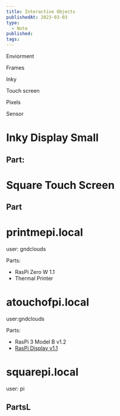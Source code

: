 ```yaml
---
title: Interactive Objects
publishedAt: 2023-03-03
type:
  - Note
published: 
tags:
---
```





Enviorment




Frames





Inky



Touch screen


Pixels


Sensor

# **Inky Display Small**

Part:
-

# **Square Touch Screen**

Part
-



# **printmepi.local**
user: gndclouds

Parts:
- RasPi Zero W 1.1
- Thermal Printer



# **atouchofpi.local**
user:gndclouds

Parts:
- RasPi 3 Model B v1.2
- [RasPi Display v1.1](https://www.raspberrypi.com/products/raspberry-pi-touch-display/)



# **squarepi.local**
user: pi

PartsL
-
